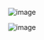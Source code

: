 ![image](https://github.com/mahdisml/smlEnglish/assets/1758504/d460f24f-6934-435c-b405-9a7f3f9a97d8)

![image](https://github.com/mahdisml/smlEnglish/assets/1758504/5e5b25d0-3b5f-4e87-9a7c-c358619ef8fc)
